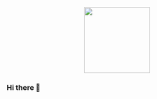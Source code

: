 
<div id="header" align="center">
<img src="https://media0.giphy.com/media/qgQUggAC3Pfv687qPC/giphy.gif?cid=ecf05e47z5cf2tfcttw40gtm1ypvbsoryxvbpydg4qwm5sjd&ep=v1_gifs_search&rid=giphy.gif&ct=g" width="150">
  </div>


### Hi there 👋


